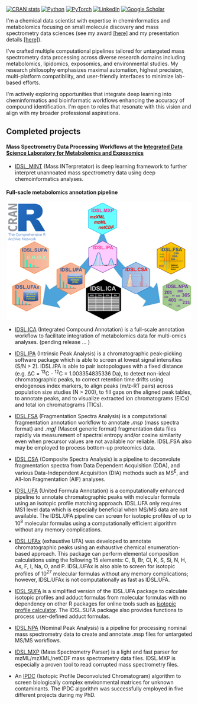 <!-- badges: start -->
[![CRAN stats](https://img.shields.io/badge/R-276DC3?style=for-the-badge&logo=r&logoColor=white)](https://CRAN.R-project.org/package=IDSL.IPA)
[![Python](https://img.shields.io/badge/python-3670A0?style=for-the-badge&logo=python&logoColor=ffdd54)](https://github.com/idslme/IDSL_MINT)
[![PyTorch](https://img.shields.io/badge/PyTorch-EE4C2C?style=for-the-badge&logo=pytorch&logoColor=white)](https://github.com/idslme/IDSL_MINT)
[![LinkedIn](https://img.shields.io/badge/LinkedIn-0077B5?style=for-the-badge&logo=linkedin&logoColor=white)](https://www.linkedin.com/in/sadjad-fakouri-baygi-31b5a856)
[![Google Scholar](https://img.shields.io/badge/Google%20Scholar-4285F4?style=for-the-badge&logo=google-scholar&logoColor=white)](https://scholar.google.com/citations?hl=en&user=WzBF1YMAAAAJ)
<!-- badges: end -->

I'm a chemical data scientist with expertise in cheminformatics and metabolomics focusing on small molecule discovery and mass spectrometry data sciences (see my award [[here]](https://mountsinaiexposomics.org/dr-sadjad-fakouri-baygi-wins-the-mark-p-styczynski-early-career-award-in-computational-metabolomics-from-metabolomics-association-of-north-america-mana/) and my presentation details [[here]](https://metabolomicscentre.ca/metabonews-november-issue-mana-conference-presenters)).

I've crafted multiple computational pipelines tailored for untargeted mass spectrometry data processing across diverse research domains including metabolomics, lipidomics, exposomics, and environmental studies. My research philosophy emphasizes maximal automation, highest precision, multi-platform compatibility, and user-friendly interfaces to minimize lab-based efforts.

I'm actively exploring opportunities that integrate deep learning into cheminformatics and bioinformatic workflows enhancing the accuracy of compound identification. I'm open to roles that resonate with this vision and align with my broader professional aspirations.


## Completed projects
#### Mass Spectrometry Data Processing Workflows at the [Integrated Data Science Laboratory for Metabolomics and Exposomics](https://github.com/idslme)

  - [IDSL_MINT](https://github.com/idslme/IDSL_MINT) (Mass INTerpretator) is deep learning framework to further interpret unannoated mass spectrometry data using deep chemoinformatics analyses.
    
    

#### Full-sacle metabolomics annotation pipeline
<p align="center">
  <img src="https://github.com/sajfb/sajfb/blob/main/integrated.png" alt="image description" width="500">
</p>

  - [IDSL.ICA](https://github.com/idslme/IDSL.ICA) (Integrated Compound Annotation) is a full-scale annotation workflow to facilitate integration of metabolomics data for multi-omics analyses. (pending release ... )

  - [IDSL.IPA](https://github.com/idslme/IDSL.IPA) (Intrinsic Peak Analysis) is a chromatographic peak-picking software package which is able to screen at lowest signal intensities (S/N > 2). IDSL.IPA is able to pair isotopologues with a fixed distance (e.g. &Delta;C = <sup>13</sup>C - <sup>12</sup>C = 1.003354835336 Da), to detect non-ideal chromatographic peaks, to correct retention time drifts using endogenous index markers, to align peaks (m/z-RT pairs) across population size studies (N > 200), to fill gaps on the aligned peak tables, to annotate peaks, and to visualize extracted ion chromatograms (EICs) and total ion chromatograms (TICs).

  - [IDSL.FSA](https://github.com/idslme/IDSL.FSA) (Fragmentation Spectra Analysis) is a computational fragmentation annotation workflow to annotate *.msp* (mass spectra format) and *.mgf* (Mascot generic format) fragmentation data files rapidly via measurement of spectral entropy and/or cosine similarity even when precursor values are not available nor reliable. IDSL.FSA also may be employed to process bottom-up proteomics data.

  - [IDSL.CSA](https://github.com/idslme/IDSL.CSA) (Composite Spectra Analysis) is a pipeline to deconvolute fragmentation spectra from Data Dependent Acquisition (DDA), and various Data-Independent Acquisition (DIA) methods such as MS<sup>E</sup>, and All-Ion Fragmentation (AIF) analyses.

  - [IDSL.UFA](https://github.com/idslme/IDSL.UFA) (United Formula Annotation) is a computationally enhanced pipeline to annotate chromatographic peaks with molecular formula using an isotopic profile matching approach. IDSL.UFA only requires MS1 level data which is especially beneficial when MS/MS data are not available. The IDSL.UFA pipeline can screen for isotopic profiles of up to 10<sup>8</sup> molecular formulas using a computationally efficient algorithm without any memory complications.

  - [IDSL.UFAx](https://github.com/idslme/IDSL.UFAx) (exhaustive UFA) was developed to annotate chromatographic peaks using an exhaustive chemical enumeration-based approach. This package can perform elemental composition calculations using the following 15 elements: C, B, Br, Cl, K, S, Si, N, H, As, F, I, Na, O, and P. IDSL.UFAx is also able to screen for isotopic profiles of 10<sup>27</sup> molecular formulas without any memory complications; however, IDSL.UFAx is not computationally as fast as IDSL.UFA.

  - [IDSL.SUFA](https://github.com/idslme/IDSL.SUFA) is a simplified version of the IDSL.UFA package to calculate isotopic profiles and adduct formulas from molecular formulas with no dependency on other R packages for online tools such as [isotopic profile calculator](https://ipc.idsl.me/). The IDSL.SUFA package also provides functions to process user-defined adduct formulas.

  - [IDSL.NPA](https://github.com/idslme/IDSL.NPA) (Nominal Peak Analysis) is a pipeline for processing nominal mass spectrometry data to create and annotate .msp files for untargeted MS/MS workflows.

  - [IDSL.MXP](https://github.com/idslme/IDSL.MXP) (Mass Spectrometry Parser) is a light and fast parser for mzML/mzXML/netCDF mass spectrometry data files. IDSL.MXP is especially a proven tool to read corrupted mass spectrometry files.

  - An [IPDC](https://github.com/sajfb/Isotopic-Profile-Deconvolution-Chromatogram-IPDC-algorithm) (Isotopic Profile Deconvoluted Chromatogram) algorithm to screen biologically complex environmental matrices for unknown contaminants. The IPDC algorithm was successfully employed in five different projects during my PhD.
